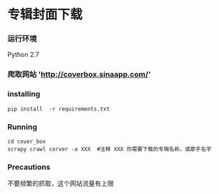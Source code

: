 # 专辑封面下载
### 运行环境
Python 2.7
### 爬取网站 'http://coverbox.sinaapp.com/'
### installing
```
pip install  -r requirements.txt
```
### Running
```
cd cover_box
scrapy crawl corver -a XXX  #注释 XXX 你需要下载的专辑名称，或歌手名字
```
### Precautions
不要频繁的抓取，这个网站流量有上限
